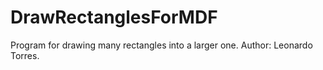 DrawRectanglesForMDF
====================

Program for drawing many rectangles into a larger one. 
Author: Leonardo Torres.
